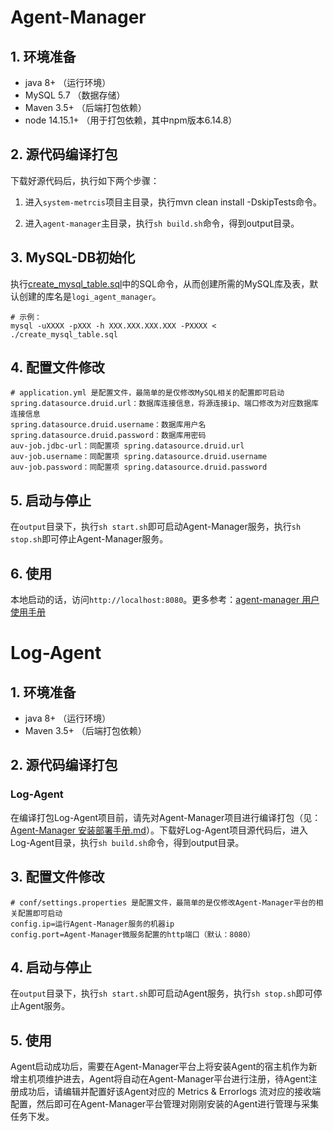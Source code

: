 # Agent-Manager

## 1. 环境准备

- java 8+ （运行环境）
- MySQL 5.7 （数据存储）
- Maven 3.5+ （后端打包依赖）
- node 14.15.1+ （用于打包依赖，其中npm版本6.14.8）

## 2. 源代码编译打包

下载好源代码后，执行如下两个步骤：

1. 进入`system-metrcis`项目主目录，执行mvn clean install -DskipTests命令。

2. 进入`agent-manager`主目录，执行`sh build.sh`命令，得到output目录。

## 3. MySQL-DB初始化

执行[create_mysql_table.sql](../agent-manager/create_mysql_table.sql)中的SQL命令，从而创建所需的MySQL库及表，默认创建的库名是`logi_agent_manager`。

```
# 示例：
mysql -uXXXX -pXXX -h XXX.XXX.XXX.XXX -PXXXX < ./create_mysql_table.sql
```

## 4. 配置文件修改

```
# application.yml 是配置文件，最简单的是仅修改MySQL相关的配置即可启动
spring.datasource.druid.url：数据库连接信息，将源连接ip、端口修改为对应数据库连接信息
spring.datasource.druid.username：数据库用户名
spring.datasource.druid.password：数据库用密码
auv-job.jdbc-url：同配置项 spring.datasource.druid.url
auv-job.username：同配置项 spring.datasource.druid.username
auv-job.password：同配置项 spring.datasource.druid.password
```

## 5. 启动与停止

在`output`目录下，执行`sh start.sh`即可启动Agent-Manager服务，执行`sh stop.sh`即可停止Agent-Manager服务。

## 6. 使用

本地启动的话，访问`http://localhost:8080`。更多参考：[agent-manager 用户使用手册](../doc/user_guide/user_guide_cn.md)



# Log-Agent

## 1. 环境准备

- java 8+ （运行环境）
- Maven 3.5+ （后端打包依赖）

## 2. 源代码编译打包

### Log-Agent

在编译打包Log-Agent项目前，请先对Agent-Manager项目进行编译打包（见：[Agent-Manager 安装部署手册.md](Agent-Manager%20安装部署手册.md)）。下载好Log-Agent项目源代码后，进入Log-Agent目录，执行`sh build.sh`命令，得到output目录。

## 3. 配置文件修改

```
# conf/settings.properties 是配置文件，最简单的是仅修改Agent-Manager平台的相关配置即可启动
config.ip=运行Agent-Manager服务的机器ip
config.port=Agent-Manager微服务配置的http端口（默认：8080）
```

## 4. 启动与停止

在`output`目录下，执行`sh start.sh`即可启动Agent服务，执行`sh stop.sh`即可停止Agent服务。

## 5. 使用

Agent启动成功后，需要在Agent-Manager平台上将安装Agent的宿主机作为新增主机项维护进去，Agent将自动在Agent-Manager平台进行注册，待Agent注册成功后，请编辑并配置好该Agent对应的 Metrics & Errorlogs 流对应的接收端配置，然后即可在Agent-Manager平台管理对刚刚安装的Agent进行管理与采集任务下发。

